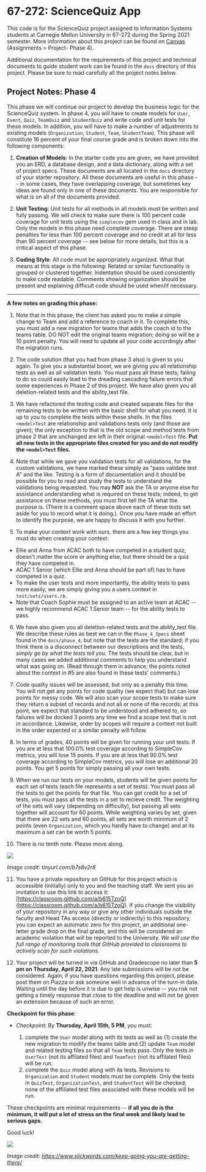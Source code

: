 67-272: ScienceQuiz App
===

This code is for the ScienceQuiz project assigned to Information Systems students at Carnegie Mellon University in 67-272 during the Spring 2021 semester.  More information about this project can be found on [Canvas](https://canvas.cmu.edu/courses/20549/assignments/360007) (Assignments > Project- Phase 4).

Additional documentation for the requirements of this project and technical documents to guide student work can be found in the `docs` directory of this project.  Please be sure to read carefully all the project notes below. 

Project Notes: Phase 4
---
This phase we will continue our project to develop the business logic for the ScienceQuiz system. In phase 4, you will have to create models for `User`, `Event`, `Quiz`, `TeamQuiz` and
`StudentQuiz` and write code and unit tests for these models. In addition, you will have to make a number of adjustments to existing models (`Organization`, `Student`, `Team`, `StudentTeam`). This phase will constitute 16 percent of your final course grade and is broken down into the following components:

1. **Creation of Models**: In the starter code you are given, we have provided you an ERD, a database design, and a data dictionary, along with a set of project specs. These documents are all located in the `docs` directory of your starter repository.  All these documents are useful in this phase -- in some cases, they have overlapping coverage, but sometimes key ideas are found only in one of these documents.  You are responsible for what is on all of the documents provided. 

2. **Unit Testing**: Unit tests for all methods in all models must be written and fully passing. We will check to make sure there is 100 percent code coverage for unit tests using the `simplecov` gem used in class and in lab. Only the models in this phase need complete coverage. There are steep penalties for less than 100 percent coverage and no credit at all for less than 90 percent coverage -- see below for more details, but this is a critical aspect of this phase. 

3. **Coding Style**: All code must be appropriately organized. What that means at this stage is the following: Related or similar functionality is grouped or clustered together. Indentation should be used consistently to make code readable. Comments showing organization should be present and explaining difficult code should be used when/if necessary.

<hr>

**A few notes on grading this phase:**

1. Note that in this phase, the client has asked you to make a simple change to Team and add a reference to coach in it.  To complete this, you must add a new migration for teams that adds the coach id to the teams table.  DO NOT edit the original teams migration; doing so will be a 10 point penalty.  You will need to update all your code accordingly after the migration runs.

2.	The code solution (that you had from phase 3 also) is given to you again.  To give you a substantial boost, we are giving you all relationship tests as well as all validation tests.  You must pass all these tests; failing to do so could easily lead to the dreading cascading failure errors that some experiences in Phase 2 of this project.  We have also given you all deletion-related tests and the ability_test file.

3. We have refactored the testing code and created separate files for the remaining tests to be written with the basic shell for what you need.  It is up to you to complete the tests within these shells.  In the files `<model>Test` are relationship and validations tests only (and those are given); the only exception to that is the old scope and method tests from phase 2 that are unchanged are left in their original `<model>Test` file.  **Put all new tests in the appropriate files created for you and do not modify the `<model>Test` files.**

4. Note that while we gave you validation tests for all validations, for the custom validations, we have marked these simply as "pass validate test A" and the like.  Testing is a form of documentation and it should be possible for you to read and study the tests to understand the validations being requested.  You may **NOT** ask the TA or anyone else for assistance understanding what is required on these tests; indeed, to get assistance on these methods, you must first tell the TA what the purpose is. (There is a comment space above each of these tests set aside for you to record what it is doing.). Once you have made an effort to identify the purpose, we are happy to discuss it with you further.

5. To make your context work with ours, there are a few key things you must do when creating your context:

  - Ellie and Anna from ACAC both to have competed in a student quiz; doesn't matter the score or anything else, but there should be a quiz they have competed in.
  - ACAC 1 Senior (which Ellie and Anna should be part of) has to have competed in a quiz.
  - To make the user tests and more importantly, the ability tests to pass more easily, we are simply giving you a users context in `test/sets/users.rb`.
  - Note that Coach Sophie must be assigned to an active team at ACAC -- we highly recommend ACAC 1 Senior team -- for the ability tests to pass.

6. We have also given you all deletion-related tests and the ability_test file.  We describe these rules as best we can in the `Phase_4_Specs` sheet found in the `docs/phase_4`, but note that the tests are the standard; if you think there is a disconnect between our descriptions and the tests, _simply go by what the tests tell you._  The tests should be clear, but in many cases we added additional comments to help you understand what was going on. (Read through them in advance; the points noted about the context in #5 are also found in these tests' comments.)

7. Code quality issues will be assessed, but only as a penalty this time.  You will not get any points for code quality (we expect that) but can lose points for messy code.  We will also scan your scope tests to make sure they return a subset of records and not all or none of the records; at this point, we expect that standard to be understood and adhered to, so failures will be docked 3 points any time we find a scope test that is not in accordance.  Likewise, order by scopes will require a context not built in the order expected or a similar penalty will follow.

8. In terms of grades, 40 points will be given for running your unit tests.  If you are at less that 100.0% test coverage according to SimpleCov metrics, you will lose 15 points.  If you are at less that 90.0% test coverage according to SimpleCov metrics, you will lose an additional 20 points.  You get 5 points for simply passing all your own tests.

9. When we run our tests on your models, students will be given points for each set of tests (each file represents a set of tests).  You must pass all the tests to get the points for that file.  You can get credit for a set of tests, you must pass all the tests in a set to recieve credit.  The weighting of the sets will vary (depending on difficulty), but passing all sets together will account for 60 points.  While weighting varies by set, given that there are 22 sets and 60 points, all sets are worth minimum of 2 points (even `Organization`, which you hardly have to change) and at its maximum a set can be worth 5 points.

10. There is no tenth note.  Please move along. 
   
   ![](move_along.jpeg)
   
   _Image credit: tinyurl.com/b7s8v2r8_

11. You have a private repository on GitHub for this project which is accessible (initially) only to you and the teaching staff. We sent you an invitation to use this link to access it: [https://classroom.github.com/a/b615TzoQ] (https://classroom.github.com/a/b615TzoQ). If you change the visibility of your repository in any way or give any other individuals outside the faculty and Head TAs access (directly or indirectly) to this repository, you can expect an automatic zero for this project, an additional one-letter grade drop on the final grade, and this will be considered an academic violation that will be reported to the University.  _We will use the full range of monitoring tools that GitHub provided to classrooms to actively scan for such violations._

12. Your project will be turned in via GitHub and Gradescope no later than **5 pm on Thursday, April 22, 2021**. Any late submissions will be not be considered. Again, if you have questions regarding this project, please post them on Piazza or ask someone well in advance of the turn-in date. Waiting until the day before it is due to get help is unwise -- you risk not getting a timely response that close to the deadline and will not be given an extension because of such an error.

**Checkpoint for this phase**:

- _Checkpoint:_  By **Thursday, April 15th, 5 PM**, you must:

	1. complete the `User` model along with its tests as well as (1) create the new migration to modify the teams table and (2) update `Team` model and related testing files so that all `Team` tests pass. Only the tests in `UserTest` (not its affilated files) and `TeamTest` (not its affilated files) will be run. 
	2. complete the `Quiz` model along with its tests. Revisions to `Organization` and `Student` models must be complete.  Only the tests in `QuizTest`, `OrganizationTest`, and `StudentTest` will be checked; none of the affiliated test files associated with these models will be run.


These checkpoints are minimal requirements -- **if all you do is the minimum, it will put a lot of stress on the final week and likely lead to serious gaps.**

Good luck!

![](image.png)

_Image credit: https://www.slickwords.com/keep-going-you-are-getting-there/_


